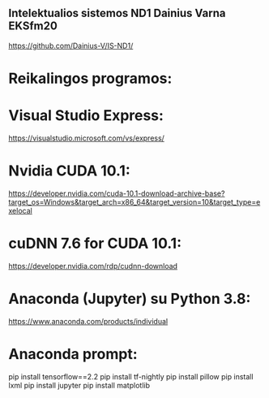 ## Intelektualios sistemos ND1 Dainius Varna EKSfm20
https://github.com/Dainius-V/IS-ND1/ 
# Reikalingos programos:
# Visual Studio Express:
https://visualstudio.microsoft.com/vs/express/
# Nvidia CUDA 10.1:
https://developer.nvidia.com/cuda-10.1-download-archive-base?target_os=Windows&target_arch=x86_64&target_version=10&target_type=exelocal
# cuDNN 7.6 for CUDA 10.1:
https://developer.nvidia.com/rdp/cudnn-download
# Anaconda (Jupyter) su Python 3.8:
https://www.anaconda.com/products/individual

# Anaconda prompt:
pip install tensorflow==2.2
pip install tf-nightly
pip install pillow
pip install lxml
pip install jupyter
pip install matplotlib
